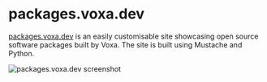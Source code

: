 # packages.voxa.dev

[packages.voxa.dev](https://packages.voxa.dev) is an easily customisable site showcasing open source software packages built by Voxa. The site is built using Mustache and Python.

![packages.voxa.dev screenshot](https://raw.githubusercontent.com/voxa/voxa.github.io/main/capture.png)
